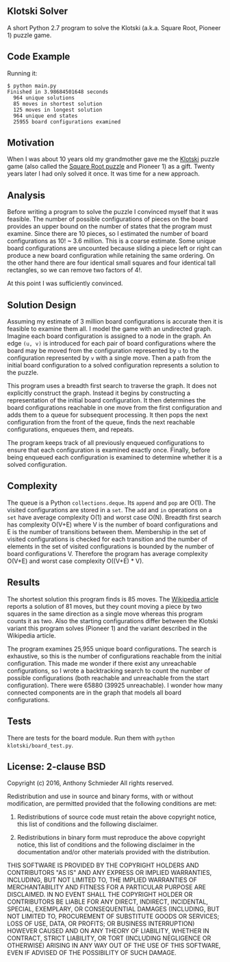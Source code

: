 ## Klotski Solver

A short Python 2.7 program to solve the Klotski (a.k.a. Square Root, Pioneer 1) puzzle game.

## Code Example

Running it:

```
$ python main.py
Finished in 3.98684501648 seconds
  964 unique solutions
  85 moves in shortest solution
  125 moves in longest solution
  964 unique end states
  25955 board configurations examined
```

## Motivation

When I was about 10 years old my grandmother gave me the [Klotski](https://en.wikipedia.org/wiki/Klotski) puzzle game (also called the [Square Root puzzle](http://squarerootgames.com/puzzles.html) and Pioneer 1) as a gift. Twenty years later I had only solved it once. It was time for a new approach.

## Analysis

Before writing a program to solve the puzzle I convinced myself that it was feasible. The number of possible configurations of pieces on the board provides an upper bound on the number of states that the program must examine. Since there are 10 pieces, so I estimated the number of board configurations as 10! ~ 3.6 million. This is a coarse estimate. Some unique board configurations are uncounted because sliding a piece left or right can produce a new board configuration while retaining the same ordering. On the other hand there are four identical small squares and four identical tall rectangles, so we can remove two factors of 4!.

At this point I was sufficiently convinced.

## Solution Design

Assuming my estimate of 3 million board configurations is accurate then it is feasible to examine them all. I model the game with an undirected graph. Imagine each board configuration is assigned to a node in the graph. An edge `(u, v)` is introduced for each pair of board configurations where the board may be moved from the configuration represented by `u` to the configuration represented by `v` with a single move. Then a path from the initial board configuration to a solved configuration represents a solution to the puzzle.

This program uses a breadth first search to traverse the graph. It does not explicitly construct the graph. Instead it begins by constructing a representation of the initial board configuration. It then determines the board configurations reachable in one move from the first configuration and adds them to a queue for subsequent processing. It then pops the next configuration from the front of the queue, finds the next reachable configurations, enqueues them, and repeats.

The program keeps track of all previously enqueued configurations to ensure that each configuration is examined exactly once. Finally, before being enqueued each configuration is examined to determine whether it is a solved configuration.

## Complexity

The queue is a Python `collections.deque`. Its `append` and `pop` are O(1). The visited configurations are stored in a `set`. The `add` and `in` operations on a `set` have average complexity O(1) and worst case O(N). Breadth first search has complexity O(V+E) where V is the number of board configurations and E is the number of transitions between them. Membership in the set of visited configurations is checked for each transition and the number of elements in the set of visited configurations is bounded by the number of board configurations V. Therefore the program has average complexity O(V+E) and worst case complexity O((V+E) * V).

## Results

The shortest solution this program finds is 85 moves. The [Wikipedia article](https://en.wikipedia.org/wiki/Klotski) reports a solution of 81 moves, but they count moving a piece by two squares in the same direction as a single move whereas this program counts it as two. Also the starting configurations differ between the Klotski variant this program solves (Pioneer 1) and the variant described in the Wikipedia article.

The program examines 25,955 unique board configurations. The search is exhaustive, so this is the number of configurations reachable from the initial configuration. This made me wonder if there exist any unreachable configurations, so I wrote a backtracking search to count the number of possible configurations (both reachable and unreachable from the start configuration). There were 65880 (39925 unreachable). I wonder how many connected components are in the graph that models all board configurations.

## Tests

There are tests for the board module. Run them with `python klotski/board_test.py`.

## License: 2-clause BSD

Copyright (c) 2016, Anthony Schmieder
All rights reserved.

Redistribution and use in source and binary forms, with or without modification, are permitted provided that the following conditions are met:

1. Redistributions of source code must retain the above copyright notice, this list of conditions and the following disclaimer.

2. Redistributions in binary form must reproduce the above copyright notice, this list of conditions and the following disclaimer in the documentation and/or other materials provided with the distribution.

THIS SOFTWARE IS PROVIDED BY THE COPYRIGHT HOLDERS AND CONTRIBUTORS "AS IS" AND ANY EXPRESS OR IMPLIED WARRANTIES, INCLUDING, BUT NOT LIMITED TO, THE IMPLIED WARRANTIES OF MERCHANTABILITY AND FITNESS FOR A PARTICULAR PURPOSE ARE DISCLAIMED. IN NO EVENT SHALL THE COPYRIGHT HOLDER OR CONTRIBUTORS BE LIABLE FOR ANY DIRECT, INDIRECT, INCIDENTAL, SPECIAL, EXEMPLARY, OR CONSEQUENTIAL DAMAGES (INCLUDING, BUT NOT LIMITED TO, PROCUREMENT OF SUBSTITUTE GOODS OR SERVICES; LOSS OF USE, DATA, OR PROFITS; OR BUSINESS INTERRUPTION) HOWEVER CAUSED AND ON ANY THEORY OF LIABILITY, WHETHER IN CONTRACT, STRICT LIABILITY, OR TORT (INCLUDING NEGLIGENCE OR OTHERWISE) ARISING IN ANY WAY OUT OF THE USE OF THIS SOFTWARE, EVEN IF ADVISED OF THE POSSIBILITY OF SUCH DAMAGE.
